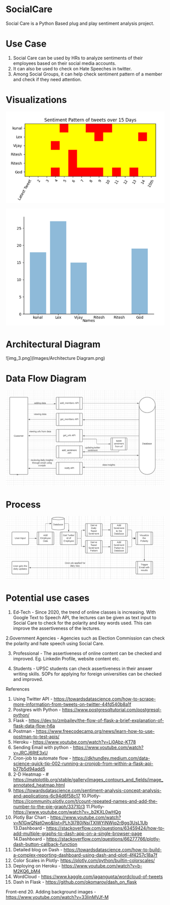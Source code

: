# SocialCare

Social Care is a Python Based plug and play sentiment analysis project.
# Use Case
1. Social Care can be used by HRs to analyze sentiments of their employees based on their social media accounts.
2. It can also be used to check on Hate Speeches in twitter.
3. Among Social Groups, it can help check sentiment pattern of a member and check if they need attention.

# Visualizations 
![img_2.png](Images/img_2.png)

![img_3.png](Images/img_3.png)

# Architectural Diagram

![img_3.png](Images/Architecture Diagram.png)
# Data Flow Diagram

![img_1.png](Images/img_1.png)

# Process

![img.png](Images/img.png)

# Potential use cases

1. Ed-Tech - Since 2020, the trend of online classes is increasing. With Google Text to Speech API, the lectures can be 
given as text input to Social Care to check for the polarity and key words used. This can improve the assertiveness of the lectures.
   
2.Government Agencies - Agencies such as Election Commission can check the polarity and hate speech using Social Care.

3. Professional - The assertiveness of online content can be checked and improved. Eg. Linkedin Profile, website content etc.

4. Students - UPSC students can check assertiveness in their answer writing skills. SOPs for applying for foreign universities can be checked
and improved.

References
1. Using Twitter API - https://towardsdatascience.com/how-to-scrape-more-information-from-tweets-on-twitter-44fd540b8a1f
2. Postgres with Python - https://www.postgresqltutorial.com/postgresql-python/
3. Flask - https://dev.to/zmbailey/the-flow-of-flask-a-brief-explanation-of-flask-data-flow-h6a
4. Postman - https://www.freecodecamp.org/news/learn-how-to-use-postman-to-test-apis/ 
5. Heroku - https://www.youtube.com/watch?v=Li0Abz-KT78
6. Sending Email with python - https://www.youtube.com/watch?v=JRCJ6RtE3xU
7. Cron-job to automate flow - https://dkhundley.medium.com/data-science-quick-tip-002-running-a-cronjob-from-within-a-flask-api-b77b5d94add5
8. 2-D Heatmap - # https://matplotlib.org/stable/gallery/images_contours_and_fields/image_annotated_heatmap.html
9. https://towardsdatascience.com/sentiment-analysis-concept-analysis-and-applications-6c94d6f58c17
10.Plotly- https://community.plotly.com/t/count-repeated-names-and-add-the-number-to-the-pie-graph/33710/3
11.Plotly- https://www.youtube.com/watch?v=_b2KXL0wHQg
12. Plotly Bar Chart - https://www.youtube.com/watch?v=N1GwQNatOwo&list=PLh3I780jNsiTXlWYiNWjq2rBgg3UsL1Ub   
13.Dashboard - https://stackoverflow.com/questions/63459424/how-to-add-multiple-graphs-to-dash-app-on-a-single-browser-page
14.Dashboard - https://stackoverflow.com/questions/66277766/plotly-dash-button-callback-function
15. Detailed blog on Dash - https://towardsdatascience.com/how-to-build-a-complex-reporting-dashboard-using-dash-and-plotl-4f4257c18a7f
16. Color Scales in Plotly- https://plotly.com/python/builtin-colorscales/
17. Deploying on Heroku - https://www.youtube.com/watch?v=b-M2KQ6_bM4
18. WordCloud - https://www.kaggle.com/jagangupta/wordcloud-of-tweets
19. Dash in Flask - https://github.com/okomarov/dash_on_flask

Front-end
20. Adding background images - https://www.youtube.com/watch?v=33IinMVJf-M